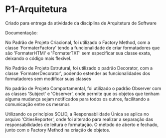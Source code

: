 # P1-Arquitetura
Criado para entrega da atividade da disciplina de Arquitetura de Software

Documentação:

No Padrão de Projeto Criacional, foi utilizado o Factory Method, com a classe 'FormaterFactory' tendo a funcionalidade de criar formatadores que são 'FormaterHTMl' e 'FormaterTXT' sem especificar sua classe exata, deixando o código mais flexível.

No Padrão de Projeto Estrutural, foi utilizado o padrão Decorator, com a classe 'FormaterDecorator', podendo estender as funcionalidades dos formatadores sem modificar suas classes

No padrão de Projeto Comportamental, foi utilizado o padrão Observer com as classes 'Subject' e 'Observer', onde permite que os objetos que tenham alguma mudança sejam notificados para todos os outros, facilitando a comunicação entre os mesmos

Utilizando os princípios SOLID, a Responsabilidade Única se aplica no arquivo 'CitiesReporter', onde foi alterado para realizar a separação das responsabilidades de leitura e formatação. O método de aberto e fechado, junto com o Factory Method na criação de objetos. 
